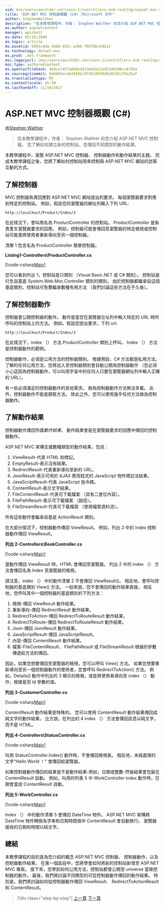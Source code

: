 ```yaml
---
uid: mvc/overview/older-versions-1/controllers-and-routing/aspnet-mvc-controllers-overview-cs
title: "ASP.NET MVC 控制器概觀 (C#) |Microsoft 文件"
author: StephenWalther
description: "在本教學課程中，作者： Stephen Walther 向您介紹 ASP.NET MVC 控制器。 您了解如何建立新的控制站，並傳回不同類型的動作 res..."
ms.author: aspnetcontent
manager: wpickett
ms.date: 02/16/2008
ms.topic: article
ms.assetid: b985c49a-3668-455c-a366-f85f6bc64b12
ms.technology: dotnet-mvc
ms.prod: .net-framework
msc.legacyurl: /mvc/overview/older-versions-1/controllers-and-routing/aspnet-mvc-controllers-overview-cs
msc.type: authoredcontent
ms.openlocfilehash: 9e4ca745fa068b1813e01b131d53a0199cc47d5a
ms.sourcegitcommit: 9a9483aceb34591c97451997036a9120c3fe2baf
ms.translationtype: MT
ms.contentlocale: zh-TW
ms.lasthandoff: 11/10/2017
---
```

<a name="aspnet-mvc-controller-overview-c"></a>ASP.NET MVC 控制器概觀 (C#)
====================
由[Stephen Walther](https://github.com/StephenWalther)

> 在本教學課程中，作者： Stephen Walther 向您介紹 ASP.NET MVC 控制器。 您了解如何建立新的控制站，並傳回不同類型的動作結果。


本教學課程中，瀏覽 ASP.NET MVC 控制器、 控制器動作和動作結果的主題。 完成本教學課程之後，您將了解如何控制站用來控制與 ASP.NET MVC 網站的訪客互動的方式。

## <a name="understanding-controllers"></a>了解控制器

MVC 控制器負責回應對 ASP.NET MVC 網站提出的要求。 每個瀏覽器要求對應到特定的控制站。 例如，假設您的瀏覽器的網址列輸入下列 URL:

`http://localhost/Product/Index/3`

在此情況下，會叫用名為 ProductController 的控制站。 ProductController 是負責產生瀏覽器要求的回應。 例如，控制器可能會傳回至瀏覽器的特定檢視或控制站可能會將使用者重新導向至另一個控制器。

清單 1 包含名為 ProductController 簡單控制器。

**Listing1-Controllers\ProductController.cs**

[!code-csharp[Main](aspnet-mvc-controllers-overview-cs/samples/sample1.cs)]

您可以看到列出 1，控制站是只類別 （Visual Basic.NET 或 C# 類別）。 控制站是衍生自基底 System.Web.Mvc.Controller 類別的類別。 由於控制器都繼承自這個基底類別，控制站可免費繼承數種有用方法 （我們討論這些方法在不久後）。

## <a name="understanding-controller-actions"></a>了解控制器動作

控制器會公開控制器的動作。 動作是當您在瀏覽器位址列中輸入特定的 URL 時所呼叫的控制站上的方法。 例如，假設您提出要求，下列 url:

`http://localhost/Product/Index/3`

在此情況下，index （） 方法 ProductController 類別上呼叫。 Index （） 方法是控制器動作的範例。

控制器動作，必須是公用方法的控制器類別。 根據預設，C# 方法都是私用方法。 了解的任何公用方法，您將加入至控制器類別會自動公開為控制器動作 （您必須小心這因為控制器動作，可以叫用宇宙中的任何人只要在瀏覽器網址列中輸入正確的 URL）。

有一些必須滿足的控制器動作的其他需求。 做為控制器動作方法無法多載。 此外，控制器動作不能是靜態方法。 除此之外，您可以使用幾乎任何方法做為控制器動作。

## <a name="understanding-action-results"></a>了解動作結果

控制器動作傳回所謂*動作結果*。 動作結果會是在瀏覽器要求的回應中傳回的控制器動作。

ASP.NET MVC 架構支援數種類型的動作結果，包括：

1. ViewResult-代表 HTML 和標記。
2. EmptyResult-表示沒有結果。
3. RedirectResult-代表重新導向至新的 URL。
4. JsonResult-表示可用於 AJAX 應用程式的 JavaScript 物件標記法結果。
5. JavaScriptResult-代表 JavaScript 指令碼。
6. ContentResult-表示文字結果。
7. FileContentResult-代表可下載檔案 （具有二進位內容）。
8. FilePathResult-表示可下載檔案 （路徑）。
9. FileStreamResult-代表可下載檔案 （使用檔案資料流）。

所有這些動作會繼承自基底 ActionResult 類別。

在大部分情況下，控制器動作傳回 ViewResult。 例如，列出 2 中的 Index 控制器動作傳回 ViewResult。

**列出 2-Controllers\BookController.cs**

[!code-csharp[Main](aspnet-mvc-controllers-overview-cs/samples/sample2.cs)]

當動作傳回 ViewResult 時，HTML 會傳回至瀏覽器。 列出 2 中的 index （） 方法會傳回名為 Index 至瀏覽器的檢視。

請注意，index （） 中的動作清單 2 不會傳回 ViewResult()。 相反地，會呼叫控制器的基底類別 View() 方法。 一般來說，您不會傳回的動作結果直接。 相反地，您呼叫其中一個控制器的基底類別的下列方法：

1. 檢視-傳回 ViewResult 動作結果。
2. 重新導向-傳回 RedirectResult 動作結果。
3. RedirectToAction-傳回 RedirectToRouteResult 動作結果。
4. RedirectToRoute-傳回 RedirectToRouteResult 動作結果。
5. Json-傳回 JsonResult 動作結果。
6. JavaScriptResult-傳回 JavaScriptResult。
7. 內容-傳回 ContentResult 動作結果。
8. 檔案-FileContentResult、 FilePathResult 或 FileStreamResult 根據的參數傳遞給方法的傳回。

因此，如果您想要傳回至瀏覽器的檢視，您可以呼叫 View() 方法。 如果您想要重新導向至另一個控制器動作的使用者，您會呼叫 RedirectToAction() 方法。 例如，Details() 動作中列出的 3 顯示的檢視，或是將使用者導向至 index （） 動作，根據是否 Id 參數的值。

**列出 3-CustomerController.cs**

[!code-csharp[Main](aspnet-mvc-controllers-overview-cs/samples/sample3.cs)]

ContentResult 動作結果是特殊的。 您可以使用 ContentResult 動作結果傳回成純文字的動作結果。 比方說，在列出的 4 index （） 方法會傳回訊息以純文字，而不是 HTML。

**列出 4-Controllers\StatusController.cs**

[!code-csharp[Main](aspnet-mvc-controllers-overview-cs/samples/sample4.cs)]

叫用 StatusController.Index() 動作時，不會傳回檢視表。 相反地，未經處理的文字"Hello World ！" 會傳回給瀏覽器。

如果控制器動作傳回的結果是不是動作結果-例如，日期或整數-然後結果會包裝在 ContentResult 自動。 例如，叫用的列表 5 中 WorkController index 動作時，日期會當成 ContentResult 自動。

**列出 5-WorkController.cs**

[!code-csharp[Main](aspnet-mvc-controllers-overview-cs/samples/sample5.cs)]

Index （） 中的動作清單 5 會傳回 DateTime 物件。 ASP.NET MVC 架構將 DateTime 物件轉換為字串和日期時間值中 ContentResult 會自動換行。 瀏覽器接收的日期和時間以純文字。

## <a name="summary"></a>總結

本教學課程的目的是為您介紹的概念 ASP.NET MVC 控制器、 控制器動作，以及控制器動作結果。 在第一個區段中，您將學會如何將新的控制站新增至 ASP.NET MVC 專案。 接下來，您學到如何公用方法，控制站都會公開至 universe 當做控制器的動作。 最後，我們將討論不同類型的可從控制器動作傳回的動作結果。 特別是，我們將討論如何從控制器動作傳回 ViewResult、 RedirectToActionResult 和 ContentResult。

>[!div class="step-by-step"]
[上一頁](creating-an-action-vb.md)
[下一頁](creating-custom-routes-cs.md)
